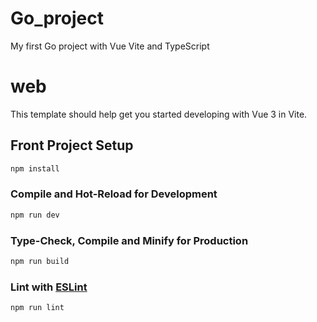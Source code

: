 # Go_project
My first Go project with Vue Vite and TypeScript

# web
This template should help get you started developing with Vue 3 in Vite.
## Front Project Setup
```sh
npm install
```
### Compile and Hot-Reload for Development
```sh
npm run dev
```
### Type-Check, Compile and Minify for Production
```sh
npm run build
```
### Lint with [ESLint](https://eslint.org/)
```sh
npm run lint
```
